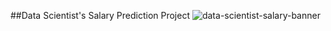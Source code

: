 ##Data Scientist's Salary Prediction Project
![data-scientist-salary-banner](https://user-images.githubusercontent.com/58104706/93015289-ed855980-f5d5-11ea-8b50-e1026e639415.png)

